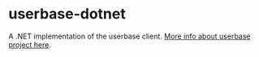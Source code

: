 # userbase-dotnet
A .NET implementation of the userbase client. [More info about userbase project here](https://github.com/encrypted-dev/userbase).

